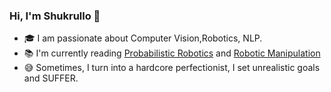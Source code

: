 ### Hi, I'm Shukrullo 👋


- 🎓 I am passionate about Computer Vision,Robotics, NLP.
- 📚 I'm currently reading [Probabilistic Robotics](https://docs.ufpr.br/~danielsantos/ProbabilisticRobotics.pdf) and [Robotic Manipulation](https://manipulation.csail.mit.edu/)
- 😅 Sometimes, I turn into a hardcore perfectionist, I set unrealistic goals and SUFFER. 


